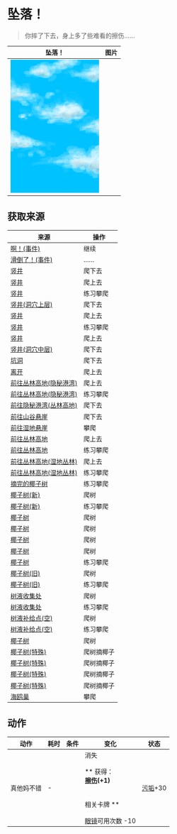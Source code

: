 # 坠落！  
> 你摔了下去，身上多了些难看的擦伤……  
  
  坠落！  |   图片   
 ----  |  ----:   
   |  <img decoding="async" src="Sprite/WeatherPartiallyCloudy_Full.png" href="a.md" style="max-width:300px;max-height:300px;">   
  
## 获取来源  
来源  |  操作  
----  |  ----  
[啊！(事件)](Event_MacaqueDenFightFailedRetreat.md)  |  继续  
[滑倒了！(事件)](Event_SlipRocks.md)  |  ……  
[竖井](ShaftCrystalChamberToFloodedChamber.md)  |  爬下去  
[竖井](ShaftFloodedChamberToCrystalChamber.md)  |  爬上去  
[竖井](ShaftFloodedChamberToCrystalChamber.md)  |  练习攀爬  
[竖井(洞穴上层)](ShaftHighChamberToMidChamber.md)  |  爬下去  
[竖井](ShaftLowChamberToMidChamber.md)  |  爬上去  
[竖井](ShaftLowChamberToMidChamber.md)  |  练习攀爬  
[竖井](ShaftMidChamberToHighChamber.md)  |  爬上去  
[竖井(洞穴中层)](ShaftMidChamberToLowChamber.md)  |  爬下去  
[坑洞](HighlandHoleEntrance.md)  |  爬下去  
[离开](HighlandHoleExit.md)  |  爬上去  
[前往丛林高地(隐秘港湾)](Path_CoveToJungleHighlands.md)  |  爬上去  
[前往丛林高地(隐秘港湾)](Path_CoveToJungleHighlands.md)  |  练习攀爬  
[前往隐秘港湾(丛林高地)](Path_JungleHighlandsToCove.md)  |  爬下去  
[前往山谷悬崖](Path_JungleHighlandsToValley.md)  |  爬下去  
[前往湿地悬崖](Path_JungleHighlandsToWetlands.md)  |  攀爬  
[前往丛林高地](Path_ValleyToJungleHighlands.md)  |  爬上去  
[前往丛林高地](Path_ValleyToJungleHighlands.md)  |  练习攀爬  
[前往丛林高地(湿地丛林)](Path_WetlandsToJungleHighlands.md)  |  爬上去  
[前往丛林高地(湿地丛林)](Path_WetlandsToJungleHighlands.md)  |  练习攀爬  
[摘完的椰子树](PalmTreeCleared.md)  |  练习攀爬  
[椰子树(新)](PalmTreeNew.md)  |  爬树  
[椰子树(新)](PalmTreeNew.md)  |  练习攀爬  
[椰子树](PalmTreeNewMultiEventOld.md)  |  爬树  
[椰子树](PalmTreeNewMultiEventOld.md)  |  爬树  
[椰子树](PalmTreeNewMultiEventOld.md)  |  爬树  
[椰子树](PalmTreeNewMultiEventOld.md)  |  爬树  
[椰子树](PalmTreeNewMultiEventOld.md)  |  练习攀爬  
[椰子树(旧)](PalmTreeOld.md)  |  爬树  
[椰子树(旧)](PalmTreeOld.md)  |  练习攀爬  
[树液收集处](PalmTreeSapStation.md)  |  爬树  
[树液收集处](PalmTreeSapStation.md)  |  练习攀爬  
[树液补给点(空)](PalmTreeSapStationEmpty.md)  |  爬树  
[树液补给点(空)](PalmTreeSapStationEmpty.md)  |  练习攀爬  
[椰子树](PalmTree_IH.md)  |  爬树  
[椰子树(特殊)](PalmTree_Unique.md)  |  爬树摘椰子  
[椰子树(特殊)](PalmTree_Unique.md)  |  爬树摘椰子  
[椰子树(特殊)](PalmTree_Unique.md)  |  爬树摘椰子  
[椰子树(特殊)](PalmTree_Unique.md)  |  爬树摘椰子  
[海鸥巢](SeagullNest.md)  |  攀爬  
## 动作  
动作  |  耗时  |  条件  |  变化  |  状态  
----  |  ----  |  ----  |  ----  |  ----  
真他妈不错<br>  |  -  |    |  消失<br><br>** 获得： **<br>  [擦伤](W_Abrasion.md)(+1)<br><br><br>** 相关卡牌 **<br><br>[眼镜](Glasses.md)可用次数  -10  |  [污垢](Filth.md)+30  
